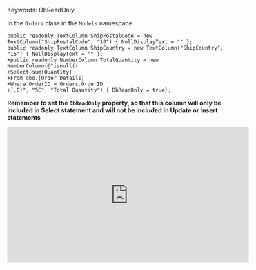 ﻿Keywords: DbReadOnly

In the `Orders` class in the `Models` namespace
```csdiff
public readonly TextColumn ShipPostalCode = new TextColumn("ShipPostalCode", "10") { NullDisplayText = "" };
public readonly TextColumn ShipCountry = new TextColumn("ShipCountry", "15") { NullDisplayText = "" };
+public readonly NumberColumn TotalQuantity = new NumberColumn(@"isnull((
+Select sum(Quantity)
+From dbo.[Order Details] 
+Where OrderID = Orders.OrderID
+),0)", "5C", "Total Quantity") { DbReadOnly = true};
```

**Remember to set the `DbReadOnly` property, so that this column will only be included in Select statement and will not be included in Update or Insert statements**


<iframe width="560" height="315" src="https://www.youtube.com/embed/z3p8tur0DI8?list=PL1DEQjXG2xnLKpfmZgMwU1b3fUFxCOiQG" frameborder="0" allowfullscreen></iframe>
